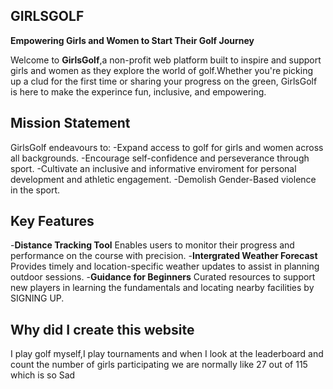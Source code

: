 ## GIRLSGOLF ##
**Empowering Girls and Women to Start Their Golf Journey**

Welcome to **GirlsGolf**,a non-profit web platform built to inspire and support girls and women as they explore the world of golf.Whether you're picking up a clud for the first time or sharing your progress on the green, GirlsGolf is here to make the experince fun, inclusive, and empowering.

## Mission Statement

GirlsGolf endeavours to:
    -Expand access to golf for girls and women across all  backgrounds.
    -Encourage self-confidence and perseverance through sport.
    -Cultivate an inclusive and informative enviroment for personal development and athletic engagement.
    -Demolish Gender-Based violence in the sport.


## Key Features
-**Distance Tracking Tool**
     Enables users to monitor their progress and performance on the course with precision.
-**Intergrated Weather Forecast**
    Provides timely and location-specific weather updates to assist in planning outdoor sessions.
-**Guidance for Beginners**
    Curated resources to support new players in learning the fundamentals and locating nearby facilities by SIGNING UP.


## Why did I create this website
I play golf myself,I play tournaments and when I look at the leaderboard and count the number of girls participating we are normally like 27 out of 115 which is so Sad 